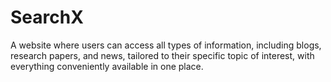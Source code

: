 # SearchX
A website where users can access all types of information, including blogs, research papers, and news, tailored to their specific topic of interest, with everything conveniently available in one place.
